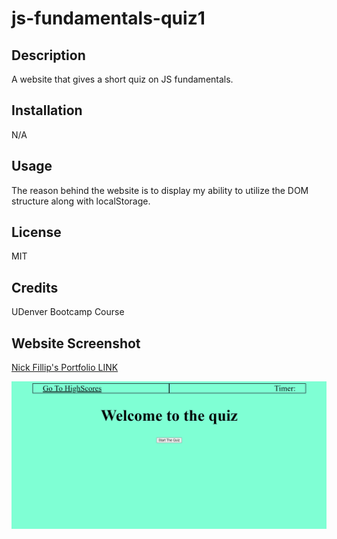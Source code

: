 # js-fundamentals-quiz1

## Description

A website that gives a short quiz on JS fundamentals.

## Installation

N/A

## Usage

The reason behind the website is to display my ability to utilize the DOM structure along with localStorage. 

## License

MIT

## Credits

UDenver Bootcamp Course

## Website Screenshot
[Nick Fillip's Portfolio LINK](nfillip.github.io/fillip-portfolio/)

![Alt text](./website-screenshot.PNG)